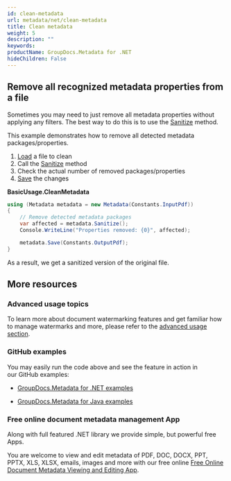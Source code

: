```yaml
---
id: clean-metadata
url: metadata/net/clean-metadata
title: Clean metadata
weight: 5
description: ""
keywords: 
productName: GroupDocs.Metadata for .NET
hideChildren: False
---
```

## Remove all recognized metadata properties from a file

Sometimes you may need to just remove all metadata properties without applying any filters. The best way to do this is to use the [Sanitize](https://apireference.groupdocs.com/net/metadata/groupdocs.metadata/metadata/methods/sanitize) method.

This example demonstrates how to remove all detected metadata packages/properties.

1.  [Load](Clean%2Bmetadata.html) a file to clean
2.  Call the [Sanitize](https://apireference.groupdocs.com/net/metadata/groupdocs.metadata/metadata/methods/sanitize) method
3.  Check the actual number of removed packages/properties
4.  [Save](Clean%2Bmetadata.html) the changes

**BasicUsage.CleanMetadata**

```csharp
using (Metadata metadata = new Metadata(Constants.InputPdf))
{
	// Remove detected metadata packages
	var affected = metadata.Sanitize();
	Console.WriteLine("Properties removed: {0}", affected);

	metadata.Save(Constants.OutputPdf);
}
```

As a result, we get a sanitized version of the original file.

## More resources

### Advanced usage topics

To learn more about document watermarking features and get familiar how to manage watermarks and more, please refer to the [advanced usage section](Advanced%2BUsage.html).

### GitHub examples

You may easily run the code above and see the feature in action in our GitHub examples:

*   [GroupDocs.Metadata for .NET examples](https://github.com/groupdocs-metadata/GroupDocs.Metadata-for-.NET)
    
*   [GroupDocs.Metadata for Java examples](https://github.com/groupdocs-metadata/GroupDocs.Metadata-for-Java)
    

### Free online document metadata management App

Along with full featured .NET library we provide simple, but powerful free Apps.

You are welcome to view and edit metadata of PDF, DOC, DOCX, PPT, PPTX, XLS, XLSX, emails, images and more with our free online [Free Online Document Metadata Viewing and Editing App](https://products.groupdocs.app/metadata).
